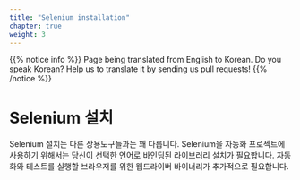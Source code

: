 ```yaml
---
title: "Selenium installation"
chapter: true
weight: 3
---
```


{{% notice info %}}
<i class="fas fa-language"></i> Page being translated from 
English to Korean. Do you speak Korean? Help us to translate
it by sending us pull requests!
{{% /notice %}}

# Selenium 설치
Selenium 설치는 다른 상용도구들과는 꽤 다릅니다. Selenium을 자동화 프로젝트에 사용하기 위해서는 당신이 선택한 언어로 바인딩된 라이브러리 설치가 필요합니다. 자동화와 테스트를 실행할 브라우저를 위한 웹드라이버 바이너리가 추가적으로 필요합니다.
